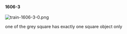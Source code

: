 #### 1606-3
![train-1606-3-0.png](https://github.com/lil-lab/nlvr/raw/master/nlvr/train/images/45/train-1606-3-0.png "train-1606-3-0.png")

one of the grey square has exactly one square object only
